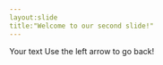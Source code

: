 ```yaml
---
layout:slide
title:"Welcome to our second slide!" 
---
```

Your text
Use the left arrow to go back! 
